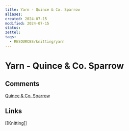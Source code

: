 ```yaml
---
title: Yarn - Quince & Co. Sparrow
aliases: 
created: 2024-07-15
modified: 2024-07-15
status: 
zettel: 
tags:
  - RESOURCES/knitting/yarn
---
```

# Yarn - Quince & Co. Sparrow
## Comments
[Quince & Co. Sparrow](https://www.ravelry.com/yarns/library/quince--co-sparrow)

## Links
[[Knitting]]